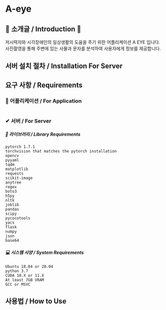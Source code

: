 # A-eye

## 📢 소개글 / Introduction 📢
 저시력자와 시각장애인의 일상생활의 도움을 주기 위한 어플리케이션 A EYE 입니다.\
 사진촬영을 통해 주변에 있는 사물과 문자를 분석하여 사용자에게 정보를 제공합니다.

## 서버 설치 절차 / Installation For Server
 
## 요구 사항 / Requirements
### 📱 어플리케이션 / For Application
```

```

### ✔ 서버 / For Server
##### 📕 라이브러리 / Library Requirements
```
pytorch 1.7.1
torchvision that matches the pytorch installation
opencv
pyyaml
tqdm
matplotlib
requests
scikit-image
anytree
regex
boto3
h5py
nltk
joblib
pandas
scipy
pycocotools
yacs
flask
numpy
json
base64
```

##### 💻 시스템 사양 / System Requirements
```
Ubuntu 18.04 or 20.04
python 3.7
CUDA 10.X or 11.X
At least 7GB VRAM
GCC or MSVC
```

## 사용법 / How to Use
```

```
